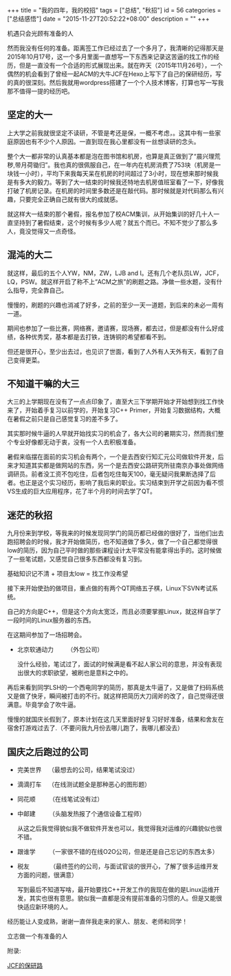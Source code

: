 +++
title = "我的四年，我的校招"
tags = ["总结", "秋招"]
id = 56
categories = ["总结感悟"]
date = "2015-11-27T20:52:22+08:00"
description = ""
+++


机遇只会光顾有准备的人

然而我没有任何的准备。距离签工作已经过去了一个多月了，我清晰的记得那天是2015年10月17号，这一个多月里面一直想写一下东西来记录这苦逼的找工作的经历，但是一直没有一个合适的形式展现出来。就在昨天（2015年11月26号），一个偶然的机会看到了曾经一起ACM的大牛JCF在Hexo上写下了自己的保研经历，写的真的很深刻。然后我就用wordpress搭建了一个个人技术博客，打算也写一写我那不值得一提的经历吧。

<!--more-->

## 坚定的大一

上大学之前我就很坚定不读研，不管是考还是保，一概不考虑，。这其中有一些家庭原因也有不少个人原因。一直到现在我心里都没有一丝想读研的念头。

整个大一都非常的认真基本都是泡在图书馆和机房，也算是真正做到了“晨兴理荒秽,带月荷锄归”。我也真的很佩服自己，在一年内在机房消费了753块（机房是一块钱一小时），平均下来我每天呆在机房的时间超过了3小时，现在想来那时候我是有多大的毅力。等到了大一结束的时候我还特地去机房值班室看了一下，好像我打破了机房记录。在机房的时间里多数还是在敲代码。那时候就是对代码那么有兴趣，只要完全正确自己就有很大的成就感。

就这样大一结束的那个暑假，报名参加了校ACM集训，从开始集训的好几十人一直坚持到了暑假结束，这个时候有多少人呢？就五个而已。不知不觉少了那么多人，竟没觉得又一点奇怪。

<!--more-->

## 混沌的大二

就这样，最后的五个人YW，NM，ZW，LJB and I。还有几个老队员LW，JCF，LQ，PSW。就这样开启了称不上“ACM之旅"的刷题之路。净做一些水题，没有什么指导，完全靠自己。

慢慢的，刷题的兴趣也消减了好多，之前的至少一天一道题，到后来的未必一周有一道。

期间也参加了一些比赛，网络赛，邀请赛，现场赛，都去过，但是都没有什么好成绩，各种优秀奖，基本都是去打铁，连铸铜的希望都看不到。

但还是很开心，至少出去过，也见识了世面，看到了人外有人天外有天，看到了自己变得更菜。

<!--more-->

## 不知道干嘛的大三

大三的上学期现在没有了一点点印象了，直至大三下学期开始才开始想到找工作快来了，开始着手复习以前学的，开始复习C++ Primer，开始复习数据结构，大概在暑假之前只是自己感觉复习的差不多了。

其实那时候牛逼的人早就开始找实习的机会了，各大公司的暑期实习，然而我们整个专业好像都无动于衷，没有一个人去积极准备。

暑假来临摆在面前的实习机会有两个，一个是去西安行知汇元公司做软件开发，后来才知道其实都是做网站的东西，另一个是去西安公路研究所驻南京办事处做网络调研员。前者没工资不包吃住，后者包吃住每天100，毫无疑问我果断选择了后者。也正是这个实习经历，影响了我后来的职业。实习结束到开学之前因为看不惯VS生成的巨大应用程序，花了半个月的时间去学了QT。

<!--more-->

##  

## 迷茫的秋招

九月份来到学校，等我来的时候发现同学门的简历都已经做的很好了，当他们出去跑招聘会的时候，我才开始做简历，也不知道做了多久，做了一个自己都觉得很low的简历，因为自己平时做的那些课程设计太平常没有能拿得出手的。这时候做了一些笔试题，又感觉自己很多东西都没有复习到。

基础知识记不清 + 项目太low = 找工作没希望

接下来开始使劲的做项目，重点做的有两个QT网络五子棋，Linux下SVN考试系统。

自己的方向是C++，但是这个方向太宽泛，而且必须要掌握Linux，就这样自学了一段时间的Linux服务器的东西。

在这期间参加了一场招聘会。

* 北京软通动力        （外包公司）

  没什么经验，笔试过了，面试的时候满是看不起人家公司的意思，并没有表现出很大的求职欲望，被刷也是意料之中的。

再后来看到同学LSH的一个西电同学的简历，那真是太牛逼了，又是做了扫码系统又是做了快牙，瞬间被打击的不行。就这样把简历大刀阔斧的改了，自己觉得还很满意。毕竟学会了吹牛逼。

慢慢的就国庆长假到了，原本计划在这几天里面好好复习好好准备，结果和舍友在宿舍打游戏过去了.（不要问我九月份去哪儿跑了，我哪儿都没去）

<!--more-->

## 国庆之后跑过的公司

* 完美世界    （最想去的公司，结果笔试没过）

* 滴滴打车    （在线测试题全是那种恶心的图形题）

* 同花顺        （在线笔试没有过）

* 中邮建        （头脑发热报了个通信设备工程师）

  从这之后我觉得貌似我不做软件开发也可以，我觉得我对运维的兴趣貌似也很不错。

* 跟谁学        （一家很不错的在线O2O公司，但是还是自己忘记的东西太多）

* 税友            （最终签约的公司，与面试官谈的很开心，了解了很多运维开发方面的问题，很满意）

  写到最后不知道写啥，最开始要找C++开发工作的我现在做的是Linux运维开发，其实也很有意思。貌似我一直都是没有提前准备的习惯的人。但是又能很快适应新环境的人。

经历能让人变成熟，谢谢一直伴我走来的家人、朋友、老师和同学！

<!--more-->

立志做一个有准备的人

附录:

[JCF的保研路](https://jcf94.com/2015/11/24/2015-11-24-baoyan/)
